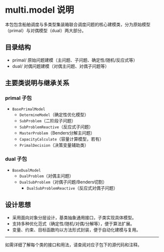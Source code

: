 # multi.model 说明

本包包含船舶调度与多类型集装箱联合调度问题的核心建模类，分为原始模型（primal）与对偶模型（dual）两大部分。

## 目录结构
- primal/  原始问题建模（主问题、子问题、确定性/随机/反应式等）
- dual/    对偶问题建模（对偶主问题、对偶子问题等）

## 主要类说明与继承关系

### primal 子包
- `BasePrimalModel`
  - `DetermineModel`（确定性优化模型）
  - `SubProblem`（二阶段子问题）
  - `SubProblemReactive`（反应式子问题）
  - `MasterProblem`（Benders分解主问题）
  - `CapacityCalculate`（容量计算模型，若有）
  - `PrimalDecision`（决策变量辅助类）

### dual 子包
- `BaseDualModel`
  - `DualProblem`（对偶主问题）
  - `DualSubProblem`（对偶子问题/Benders切割）
    - `DualSubProblemReactive`（反应式对偶子问题）

## 设计思想
- 采用面向对象分层设计，基类抽象通用接口，子类实现具体模型。
- 支持多种优化范式（确定性/随机/对偶/分解等），便于算法扩展。
- 变量、约束、目标函数均以方法形式封装，便于自动化建模与复用。

---
如需详细了解每个类的接口和用法，请查阅对应子包下的源代码和注释。 